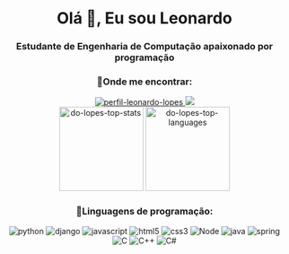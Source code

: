 <h1 align="center">Olá 👋, Eu sou Leonardo</h1>
<h3 align="center">Estudante de Engenharia de Computação apaixonado por programação</h3>

<h3 align="center">🔎Onde me encontrar:</h3>
<div align="center">
    <a href="https://www.linkedin.com/in/do-lopes/">
        <img src="https://img.shields.io/badge/LinkedIn-0077B5?style=for-the-badge&logo=linkedin&logoColor=white" alt="perfil-leonardo-lopes"/>
    </a>
    <a href="mailto:leo2006lopes@gmail.com">
        <img src=https://img.shields.io/badge/Gmail-D14836?style=for-the-badge&logo=gmail&logoColor=white></img>
    </a>
</div>

<div align=center dir="auto">
    <img height="150em" src="https://github-readme-stats.vercel.app/api?username=do-lopes&show_icons=true&theme=dracula" alt="do-lopes-top-stats" style="max-width: 100%;"/>
    <img height="150em" src="https://github-readme-stats.vercel.app/api/top-langs?username=do-lopes&show_icons=true&theme=dracula&layout=compact" alt="do-lopes-top-languages" style="max-width: 100%;"/>
</div>

<h3 align="center">📎Linguagens de programação:</h3>
<div align="center" dir="auto">
    <img alt="python" src="https://img.shields.io/badge/Python-3776AB?style=for-the-badge&logo=python&logoColor=white">
    <img alt="django" src="https://img.shields.io/badge/Django-092E20?style=for-the-badge&logo=django&logoColor=white">
    <img alt="javascript" src="https://img.shields.io/badge/JavaScript-F7DF1E?style=for-the-badge&logo=javascript&logoColor=black">
    <img alt="html5" src="https://img.shields.io/badge/HTML5-E34F26?style=for-the-badge&logo=html5&logoColor=white">
    <img alt="css3" src="https://img.shields.io/badge/CSS3-1572B6?style=for-the-badge&logo=css3&logoColor=white">
    <img alt="Node" src="https://img.shields.io/badge/Node.js-43853D?style=for-the-badge&logo=node.js&logoColor=white">
    <img alt="java" src="https://img.shields.io/badge/Java-ED8B00?style=for-the-badge&logo=openjdk&logoColor=white">
    <img alt="spring" src="https://img.shields.io/badge/Spring-6DB33F?style=for-the-badge&logo=spring&logoColor=white">
    <img alt="C" src="https://img.shields.io/badge/C-00599C?style=for-the-badge&logo=c&logoColor=white">
    <img alt="C++" src="https://img.shields.io/badge/C%2B%2B-00599C?style=for-the-badge&logo=c%2B%2B&logoColor=whitee">
    <img alt="C#" src="https://img.shields.io/badge/C%23-239120?style=for-the-badge&logo=c-sharp&logoColor=white">   
</div> 
